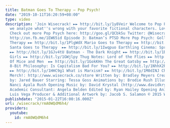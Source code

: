 ```yaml
---
title: Batman Goes To Therapy – Pop Psych!
date: "2019-10-11T16:20:59+08:00"
type: video
description: 'Join Wisecrack! ►► http://bit.ly/1y8Veir Welcome to Pop Psych!, where
  we analyze what''s wrong with your favorite fictional characters. Love the show?
  Check out more Pop Psych here: http://goo.gl/QCbkSu Twitter: @Wisecrack Facebook:
  http://on.fb.me/1EW65id Episode 3: Batman’s PTSD More Pop Psych: Gollum Goes to
  Therapy ►► http://bit.ly/1PlgWdX Mario Goes to Therapy ►► http://bit.ly/1DlM1sW
  Santa Goes to Therapy  ►► http://bit.ly/1Iwqpuo Earthling Cinema: Spring Breakers
  ►► http://bit.ly/1GJv4tU Batman - The Dark Knight ►► http://bit.ly/1buIi1J Mean
  Girls ►► http://bit.ly/1GWjlpy Thug Notes: Lord of the Flies ►► http://bit.ly/19RhTe0
  Of Mice and Men  ►► http://bit.ly/1GokKHn The Great Gatsby ►► http://bit.ly/1BoYKqs
  8-Bit Philosophy: Is Capitalism Bad For You? ►► http://bit.ly/1NhhX2P What is Real?
  ►► http://bit.ly/1HHC9g1 What is Marxism? ►► http://bit.ly/1M0dINJ Check out our
  Merch!: http://www.wisecrack.co/store Written by: Bradley Meyers Created & Directed
  by: Jared Bauer Starring: Tessa Goss Animations by: Brodie Rush Illustrations by:
  Nanci Ayala Rush Opening Music by: David Krystal (http://www.davidkrystalmusic.com)
  Academic Consultant: Angela Belden Edited by: Ryan Hailey Opening Animation by:
  Luis Vega Producer & Additional Artwork by: Jacob S. Salamon © 2015 Wisecrack, Inc'
publishdate: "2015-01-22T16:00:16.000Z"
url: /wisecrack/rmA0WQdM6h4/
providers:
  youtube:
    id: rmA0WQdM6h4
---
```

